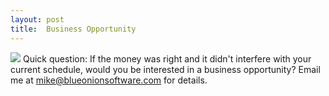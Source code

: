 ```yaml
---
layout: post
title:  Business Opportunity
---
```

![](http://tbn0.google.com/images?q=tbn:Yck-ZUBp5sX4AM:http://www.literacynet.org/polar/elements/elements_journals/images_elements_journal/question.gif) Quick question: If the money was right and it didn't interfere with your current schedule, would you be interested in a business opportunity? Email me at [mike@blueonionsoftware.com](mailto:mike@blueonionsoftware.com) for details.
